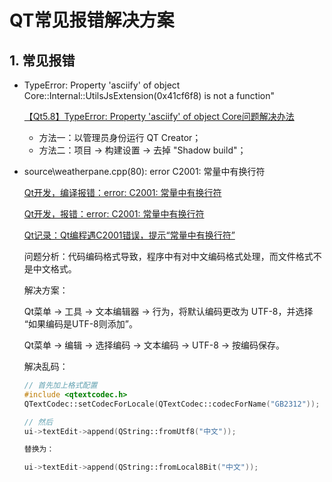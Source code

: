 # QT常见报错解决方案

## 1. 常见报错

- TypeError: Property 'asciify' of object Core::Internal::UtilsJsExtension(0x41cf6f8) is not a function"

    [【Qt5.8】TypeError: Property 'asciify' of object Core问题解决办法](https://blog.51cto.com/dlican/3740664)

    - 方法一：以管理员身份运行 QT Creator；
    - 方法二：项目 -> 构建设置 -> 去掉 "Shadow build"；

- source\weatherpane.cpp(80): error C2001: 常量中有换行符

    [Qt开发，编译报错：error: C2001: 常量中有换行符](https://blog.csdn.net/weixin_43782998/article/details/132082173)

    [Qt开发，报错：error: C2001: 常量中有换行符](https://blog.csdn.net/weixin_43782998/article/details/121032388)

    [Qt记录：Qt编程遇C2001错误，提示“常量中有换行符”](https://blog.csdn.net/qq_43521843/article/details/116864525)

    问题分析：代码编码格式导致，程序中有对中文编码格式处理，而文件格式不是中文格式。

    解决方案：

    Qt菜单 -> 工具 -> 文本编辑器 -> 行为，将默认编码更改为 UTF-8，并选择 “如果编码是UTF-8则添加”。

    Qt菜单 -> 编辑 -> 选择编码 -> 文本编码 -> UTF-8 -> 按编码保存。

    解决乱码：

    ```cpp
    // 首先加上格式配置
    #include <qtextcodec.h>
    QTextCodec::setCodecForLocale(QTextCodec::codecForName("GB2312"));

    // 然后
    ui->textEdit->append(QString::fromUtf8("中文"));

    替换为：

    ui->textEdit->append(QString::fromLocal8Bit("中文"));
    ```
